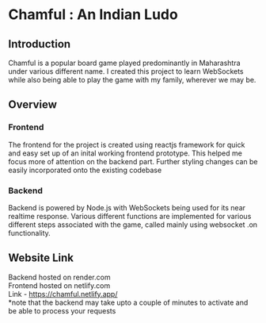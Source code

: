 # Chamful : An Indian Ludo

## Introduction
Chamful is a popular board game played predominantly in Maharashtra under various different name. I created this project to learn WebSockets while also being able to play the game with my family, wherever we may be.

## Overview

### Frontend
The frontend for the project is created using reactjs framework for quick and easy set up of an inital working frontend prototype. This helped me focus more of attention on the backend part. Further styling changes can be easily incorporated onto the existing codebase

### Backend
Backend is powered by Node.js with WebSockets being used for its near realtime response. Various different functions are implemented for various different steps associated with the game, called mainly using websocket .on functionality.

## Website Link
Backend hosted on render.com  
Frontend hosted on netlify.com  
Link - https://chamful.netlify.app/  
*note that the backend may take upto a couple of minutes to activate and be able to process your requests
